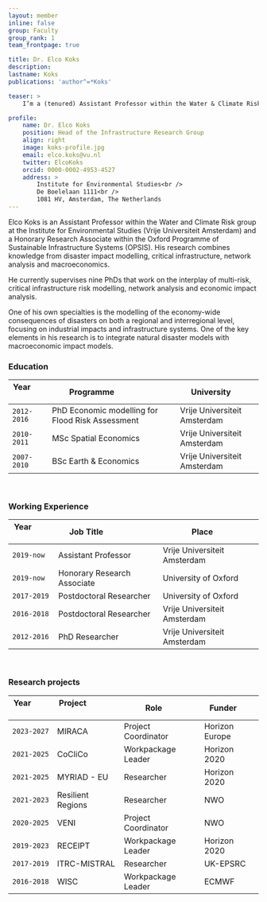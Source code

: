 ```yaml
---
layout: member
inline: false
group: Faculty
group_rank: 1
team_frontpage: true

title: Dr. Elco Koks
description: 
lastname: Koks
publications: 'author^=*Koks'

teaser: >
    I’m a (tenured) Assistant Professor within the Water & Climate Risk Group at the Institute for Environmental Studies, Vrije Universiteit Amsterdam. 

profile:
    name: Dr. Elco Koks
    position: Head of the Infrastructure Research Group
    align: right
    image: koks-profile.jpg
    email: elco.koks@vu.nl
    twitter: ElcoKoks
    orcid: 0000-0002-4953-4527
    address: >
        Institute for Environmental Studies<br />
        De Boelelaan 1111<br />
        1081 HV, Amsterdam, The Netherlands
---
```


Elco Koks is an Assistant Professor within the Water and Climate Risk group at the Institute for Environmental Studies (Vrije Universiteit Amsterdam) and a Honorary Research Associate within the Oxford Programme of Sustainable Infrastructure Systems (OPSIS). His research combines knowledge from disaster impact modelling, critical infrastructure, network analysis and macroeconomics. 

He currently supervises nine PhDs that work on the interplay of multi-risk, critical infrastructure risk modelling, network analysis and economic impact analysis.

One of his own specialties is the modelling of the economy-wide consequences of disasters on both a regional and interregional level, focusing on industrial impacts and infrastructure systems. One of the key elements in his research is to integrate natural disaster models with macroeconomic impact models. 
<br>

### **Education** 
Year &nbsp; &nbsp; &nbsp; &nbsp; &nbsp; &nbsp; | Programme &nbsp; &nbsp; &nbsp; &nbsp;&nbsp; &nbsp; &nbsp; &nbsp; &nbsp; &nbsp;| University &nbsp; &nbsp; &nbsp;| 
-------|-------------------| ----------- 
`2012-2016` | PhD Economic modelling for Flood Risk Assessment | Vrije Universiteit Amsterdam 
`2010-2011` | MSc Spatial Economics | Vrije Universiteit Amsterdam
`2007-2010` | BSc Earth & Economics | Vrije Universiteit Amsterdam
<br>

### **Working Experience**
Year &nbsp; &nbsp; &nbsp; &nbsp; &nbsp; &nbsp; | Job Title &nbsp; &nbsp; &nbsp; &nbsp;&nbsp; &nbsp; &nbsp; &nbsp; &nbsp; &nbsp;| Place &nbsp; &nbsp; &nbsp;
-------|-------------------| ----------- 
`2019-now` | Assistant Professor | Vrije Universiteit Amsterdam 
`2019-now` | Honorary Research Associate | University of Oxford 
`2017-2019` | Postdoctoral Researcher | University of Oxford 
`2016-2018` | Postdoctoral Researcher | Vrije Universiteit Amsterdam 
`2012-2016` | PhD Researcher | Vrije Universiteit Amsterdam 
<br>

### **Research projects**
Year &nbsp; &nbsp; &nbsp; &nbsp; &nbsp; &nbsp; | Project &nbsp; &nbsp; &nbsp; &nbsp;&nbsp; &nbsp; &nbsp; &nbsp; &nbsp; &nbsp;| Role &nbsp; &nbsp; &nbsp;| Funder &nbsp; &nbsp; &nbsp;
-------|-------------------| ----------- | ---------
`2023-2027` | MIRACA | Project Coordinator | Horizon Europe
`2021-2025` | CoCliCo | Workpackage Leader | Horizon 2020
`2021-2025` | MYRIAD - EU | Researcher | Horizon 2020
`2021-2023` | Resilient Regions | Researcher | NWO
`2020-2025` | VENI | Project Coordinator | NWO
`2019-2023` | RECEIPT | Workpackage Leader | Horizon 2020
`2017-2019` | ITRC-MISTRAL | Researcher | UK-EPSRC 
`2016-2018` | WISC | Workpackage Leader | ECMWF 

